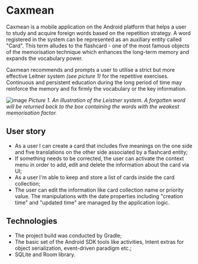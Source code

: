 # Caxmean
Caxmean is a mobile application on the Android platform that helps a user to study and acquire foreign words based on the repetition strategy. A word registered in the system can be represented as an auxiliary entity called "Card". This term alludes to the flashcard - one of the most famous objects of the memorisation technique which enhances the long-term memory and expands the vocabulary power. 

Caxmean recommends and prompts a user to utilise a strict but more effective Leitner system _(see picture 1)_ for the repetitive exercises. Continuous and persistent education during the long period of time may reinforce the memory and fix firmly the vocabulary or the key information.

![image](https://github.com/shaobig/Caxmean/assets/54940461/bb0f2855-706b-493f-9219-6328be76974e)
_Picture 1. An illustration of the Leistner system. A forgotten word will be returned back to the box containing the words with the weakest memorisation factor._

## User story
- As a user I can create a card that includes five meanings on the one side and five translations on the other side associated by a flashcard entity;
- If something needs to be corrected, the user can activate the context menu in order to add, edit and delete the information about the card via UI;
- As a user I'm able to keep and store a list of cards inside the card collection;
- The user can edit the information like card collection name or priority value. The manipulations with the date properties including "creation time" and "updated time" are managed by the application logic.

## Technologies
- The project build was conducted by Gradle;
- The basic set of the Android SDK tools like activities, Intent extras for object serialization, event-driven paradigm etc.;
- SQLite and Room library.
